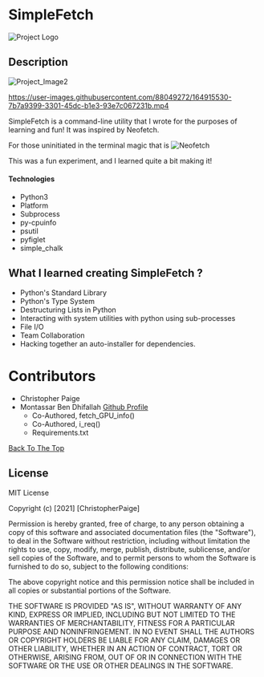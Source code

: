 # SimpleFetch



![Project Logo](https://i.postimg.cc/xTV41LPx/Simple-Fetch.png)



## Description
![Project_Image2](https://i.postimg.cc/jdbsqPJZ/simple-fetch.png)

https://user-images.githubusercontent.com/88049272/164915530-7b7a9399-3301-45dc-b1e3-93e7c067231b.mp4

SimpleFetch is a command-line utility that I wrote for the purposes of learning and fun! It was inspired by Neofetch.

For those uninitiated in the terminal magic that is ![Neofetch](https://github.com/dylanaraps/neofetch) 


This was a fun experiment, and I learned quite a bit making it! 

#### Technologies

- Python3
- Platform
- Subprocess
- py-cpuinfo
- psutil
- pyfiglet
- simple_chalk


## What I learned creating SimpleFetch ?

- Python's Standard Library
- Python's Type System
- Destructuring Lists in Python
- Interacting with system utilities with python using sub-processes
- File I/O
- Team Collaboration
- Hacking together an auto-installer for dependencies.

# Contributors
- Christopher Paige
- Montassar Ben Dhifallah [Github Profile](https://github.com/Momentum-TN)
  - Co-Authored, fetch_GPU_info()
  - Co-Authored, i_req()
  - Requirements.txt

[Back To The Top](#SimpleFetch)
## License

MIT License

Copyright (c) [2021] [ChristopherPaige]

Permission is hereby granted, free of charge, to any person obtaining a copy
of this software and associated documentation files (the "Software"), to deal
in the Software without restriction, including without limitation the rights
to use, copy, modify, merge, publish, distribute, sublicense, and/or sell
copies of the Software, and to permit persons to whom the Software is
furnished to do so, subject to the following conditions:

The above copyright notice and this permission notice shall be included in all
copies or substantial portions of the Software.

THE SOFTWARE IS PROVIDED "AS IS", WITHOUT WARRANTY OF ANY KIND, EXPRESS OR
IMPLIED, INCLUDING BUT NOT LIMITED TO THE WARRANTIES OF MERCHANTABILITY,
FITNESS FOR A PARTICULAR PURPOSE AND NONINFRINGEMENT. IN NO EVENT SHALL THE
AUTHORS OR COPYRIGHT HOLDERS BE LIABLE FOR ANY CLAIM, DAMAGES OR OTHER
LIABILITY, WHETHER IN AN ACTION OF CONTRACT, TORT OR OTHERWISE, ARISING FROM,
OUT OF OR IN CONNECTION WITH THE SOFTWARE OR THE USE OR OTHER DEALINGS IN THE
SOFTWARE.


